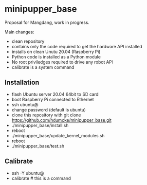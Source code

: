 # minipupper_base

Proposal for Mangdang, work in progress. 

Main changes:

- clean repository
- contains only the code required to get the hardware API installed
- installs on clean Unutu 20.04 (Raspberry Pi)
- Python code is installed as a Python module
- No root priviledges required to drive any robot API
- calibrate is a system command

## Installation

- flash  Ubuntu server 20.04 64bit to SD card
- boot Raspberry Pi connected to Ethernet
- ssh ubuntu@<raspi ip address> 
- change password (default is ubuntu)
- clone this repository with git clone https://github.com/hdumcke/minipupper_base.git
- ./minipupper_base/install.sh  <my SSID> <my wifi password>
- reboot
- ./minipupper_base/update_kernel_modules.sh
- reboot
- ./minipupper_base/test.sh

## Calibrate

- ssh -Y ubuntu@<raspi WiFi address>
- calibrate # this is a command
